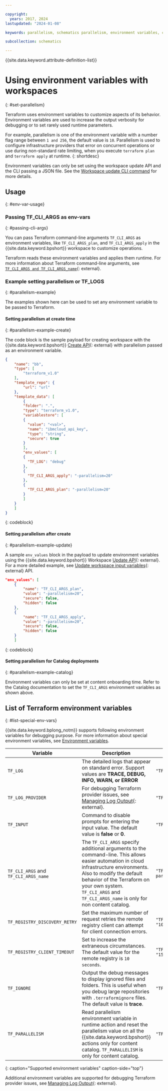 ```yaml
---

copyright:
  years: 2017, 2024
lastupdated: "2024-01-08"

keywords: parallelism, schematics parallelism, environment variables, command-line configuration, env vars

subcollection: schematics

---
```


{{site.data.keyword.attribute-definition-list}}

# Using environment variables with workspaces
{: #set-parallelism}

Terraform uses environment variables to customize aspects of its behavior. Environment variables are used to increase the output verbosity for debugging or to set rarely used runtime parameters. 

For example, parallelism is one of the environment variable with a number flag range between `1 and 256`, the default value is `10`. Parallelism is used to configure infrastructure providers that error on concurrent operations or use during non-standard rate limiting, when you execute `terraform plan` and `terraform apply` at runtime.
{: shortdesc}

Environment variables can only be set using the workspace update API and the CLI passing a JSON file. See the [Workspace update CLI command](/docs/schematics?topic=schematics-schematics-cli-reference#schematics-workspace-update) for more details. 

## Usage
{: #env-var-usage}

### Passing TF_CLI_ARGS as env-vars
{: #passing-cli-args}

You can pass Terraform command-line arguments `TF_CLI_ARGS` as environment variables, like `TF_CLI_ARGS_plan`, and `TF_CLI_ARGS_apply` in the {{site.data.keyword.bpshort}} workspace to customize operations. 

Terraform reads these environment variables and applies them runtime. For more information about Terraform command-line arguments, see [`TF_CLI_ARGS and TF_CLI_ARGS_name`](https://developer.hashicorp.com/terraform/cli/config/environment-variables#tf_cli_args-and-tf_cli_args_name){: external}. 

### Example setting parallelism or TF_LOGS 
{: #parallelism-example}

The examples shown here can be used to set any environment variable to be passed to Terraform. 

#### Setting parallelism at create time
{: #parallelism-example-create}

The code block is the sample payload for creating workspace with the {{site.data.keyword.bpshort}} [Create API](https://cloud.ibm.com/apidocs/schematics/schematics#create-workspace){: external} with parallelism passed as an environment variable.

```json
{
    "name": "bb",
    "type": [
        "terraform_v1.0"
    ],
    "template_repo": {
        "url": "url"
    },
    "template_data": [
        {
        "folder": ".",
        "type": "terraform_v1.0",
        "variablestore": [
        {
          "value": "<val>",
          "name": "ibmcloud_api_key",
          "type": "string",
          "secure": true
        }
        ],
        "env_values": [
        {
          "TF_LOG": "debug"
        },
        {
          "TF_CLI_ARGS_apply": "-parallelism=20"
        },
        {
          "TF_CLI_ARGS_plan": "-parallelism=20"
        }
        ]
    }
    ]
}
```
{: codeblock}

#### Setting parallelism after create
{: #parallelism-example-update}

A sample `env_values` block in the payload to update environment variables using the {{site.data.keyword.bpshort}} Workspace [Update API](https://cloud.ibm.com/apidocs/schematics/schematics#replace-workspace){: external}. For a more detailed example, see [Update workspace input variables](/apidocs/schematics/schematics#replace-workspace-inputs){: external} API.

```json
"env_values": [
    {
        "name": "TF_CLI_ARGS_plan",
        "value": "-parallelism=20",
        "secure": false,
        "hidden": false
    },
    {
        "name": "TF_CLI_ARGS_apply",
        "value": "-parallelism=20",
        "secure": false,
        "hidden": false
    }
    ]
```
{: codeblock}

#### Setting parallelism for Catalog deployments
{: #parallelism-example-catalog}

Environment variables can only be set at content onboarding time. Refer to the Catalog documentation to set the `TF_CLI_ARGS` environment variables as shown above. 

## List of Terraform environment variables
{: #list-special-env-vars}

{{site.data.keyword.bplong_notm}} supports following environment variables for debugging purpose. For more information about special environment variables, see [Environment variables](https://developer.hashicorp.com/terraform/cli/config/environment-variables). 

| Variable | Description | Usage |
| ----  | ----- | ----- |
| `TF_LOG` | The detailed logs that appear on standard error. Support values are **TRACE, DEBUG, INFO, WARN, or ERROR** | `"TF_LOG": "TRACE"` |
| `TF_LOG_PROVIDER` | For debugging Terraform provider issues, see [Managing Log Output](https://developer.hashicorp.com/terraform/plugin/log/managing){: external}. | `"TF_LOG_PROVIDER": "TRACE"` |
| `TF_INPUT` | Command to disable prompts for entering the input value. The default value is **false** or **0**.| `"TF_INPUT": "0"` |
| `TF_CLI_ARGS` and `TF_CLI_ARGS_name` | The `TF_CLI_ARGS` specify additional arguments to the command-line. This allows easier automation in cloud infrastructure environments. Also to modify the default behavior of the Terraform on your own system. `TF_CLI_ARGS` and `TF_CLI_ARGS_name` is only for non content catalog.| `"TF_CLI_ARGS_apply": "-parallelism=20"`|
| `TF_REGISTRY_DISCOVERY_RETRY` | Set the maximum number of request retries the remote registry client can attempt for client connection errors.| `"TF_REGISTRY_DISCOVERY_RETRY": "10"`|
| `TF_REGISTRY_CLIENT_TIMEOUT` | Set to increase the extraneous circumstances. The default value for the remote registry is `10 seconds`.| `"TF_REGISTRY_CLIENT_TIMEOUT": "15"`|
| `TF_IGNORE` | Output the debug messages to display ignored files and folders. This is useful when you debug large repositories with `.terraformignore` files. The default value is **trace**.| `"TF_IGNORE": "trace"`|
| `TF_PARALLELISM` | Read parallelism environment variable in runtime action and reset the parallelism value on all the {{site.data.keyword.bpshort}} actions only for content catalog. `TF_PARALLELISM` is only for content catalog. |`"TF_PARALLELISM": "20"`|
{: caption="Supported environment variables" caption-side="top"}

Additional environment variables are supported for debugging Terraform provider issues, see [Managing Log Output](https://developer.hashicorp.com/terraform/plugin/log/managing){: external}. 
